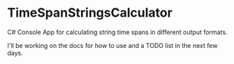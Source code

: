 # TimeSpanStringsCalculator
C# Console App for calculating string time spans in different output formats.

I'll be working on the docs for how to use and a TODO list in the next few days.
